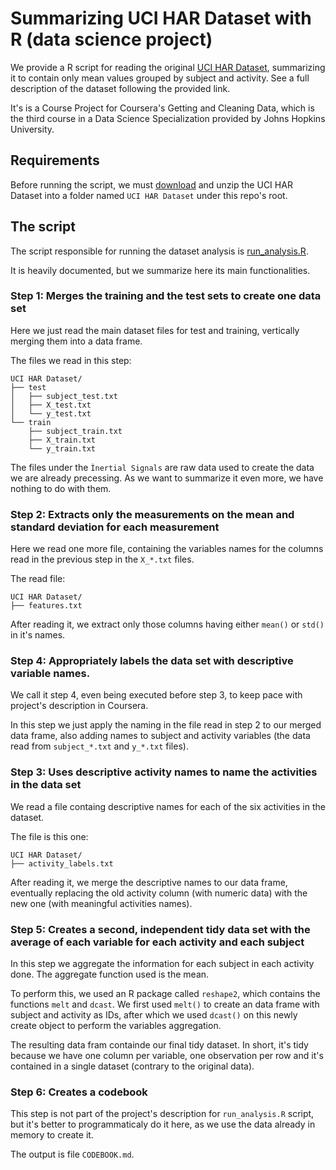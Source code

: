 # Summarizing UCI HAR Dataset with R (data science project)

We provide a R script for reading the original [UCI HAR Dataset](http://archive.ics.uci.edu/ml/datasets/Human+Activity+Recognition+Using+Smartphones), summarizing it to contain only mean values grouped by subject and activity. See a full description of the dataset following the provided link.

It's is a Course Project for Coursera's Getting and Cleaning Data, which is the third course in a Data Science Specialization provided by Johns Hopkins University.

## Requirements

Before running the script, we must [download](https://d396qusza40orc.cloudfront.net/getdata%2Fprojectfiles%2FUCI%20HAR%20Dataset.zip) and unzip the UCI HAR Dataset into a folder named `UCI HAR Dataset` under this repo's root.

## The script

The script responsible for running the dataset analysis is [run_analysis.R](./run_analysis.R). 

It is heavily documented, but we summarize here its main functionalities.

### Step 1: Merges the training and the test sets to create one data set

Here we just read the main dataset files for test and training, vertically merging them into a data frame.

The files we read in this step:
```
UCI HAR Dataset/
├── test
│   ├── subject_test.txt
│   ├── X_test.txt
│   └── y_test.txt
└── train
    ├── subject_train.txt
    ├── X_train.txt
    └── y_train.txt
```

The files under the `Ìnertial Signals` are raw data used to create the data we are already precessing. As we want to summarize it even more, we have nothing to do with them.

### Step 2: Extracts only the measurements on the mean and standard deviation for each measurement

Here we read one more file, containing the variables names for the columns read in the previous step in the `X_*.txt` files.

The read file:
```
UCI HAR Dataset/
├── features.txt

```

After reading it, we extract only those columns having either `mean()` or `std()` in it's names.

### Step 4: Appropriately labels the data set with descriptive variable names.

We call it step 4, even being executed before step 3, to keep pace with project's description in Coursera.

In this step we just apply the naming in the file read in step 2 to our merged data frame, also adding names to subject and activity variables (the data read from `subject_*.txt` and `y_*.txt` files).


### Step 3: Uses descriptive activity names to name the activities in the data set

We read a file containg descriptive names for each of the six activities in the dataset. 

The file is this one:
```
UCI HAR Dataset/
├── activity_labels.txt

```

After reading it, we merge the descriptive names to our data frame, eventually replacing the old activity column (with numeric data) with the new one (with meaningful activities names). 


### Step 5: Creates a second, independent tidy data set with the average of each variable for each activity and each subject

In this step we aggregate the information for each subject in each activity done. The aggregate function used is the mean.

To perform this, we used an R package called `reshape2`, which contains the functions `melt` and `dcast`. We first used `melt()` to create an data frame with subject and activity as IDs, after which we used `dcast()` on this newly create object to perform the variables aggregation.

The resulting data fram containde our final tidy dataset. In short, it's tidy because we have one column per variable, one observation per row and it's contained in a single dataset (contrary to the original data).

### Step 6: Creates a codebook

This step is not part of the project's description for `run_analysis.R` script, but it's better to programmaticaly do it here, as we use the data already in memory to create it.

The output is file `CODEBOOK.md`.